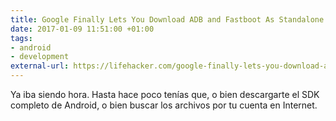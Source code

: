```yaml
---
title: Google Finally Lets You Download ADB and Fastboot As Standalone Tools
date: 2017-01-09 11:51:00 +01:00
tags:
- android
- development
external-url: https://lifehacker.com/google-finally-lets-you-download-adb-and-fastboot-as-st-1790840830
---
```


Ya iba siendo hora. Hasta hace poco tenías que, o bien descargarte el SDK completo de Android, o bien buscar los archivos por tu cuenta en Internet.